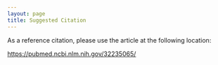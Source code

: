 ```yaml
---
layout: page
title: Suggested Citation
---
```



As a reference citation, please use the article at the following location:

https://pubmed.ncbi.nlm.nih.gov/32235065/
